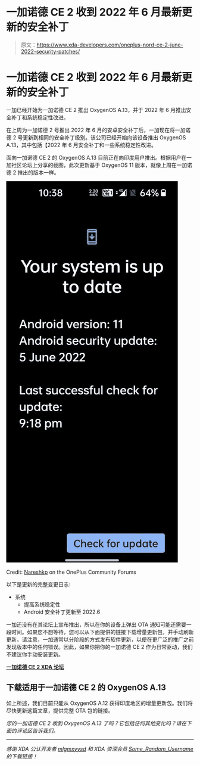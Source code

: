 # 一加诺德 CE 2 收到 2022 年 6 月最新更新的安全补丁

> 原文：<https://www.xda-developers.com/oneplus-nord-ce-2-june-2022-security-patches/>

# 一加诺德 CE 2 收到 2022 年 6 月最新更新的安全补丁

一加已经开始为一加诺德 CE 2 推出 OxygenOS A.13，并于 2022 年 6 月推出安全补丁和系统稳定性改进。

在上周为一加诺德 2 号推出 2022 年 6 月的安卓安全补丁后，一加现在将一加诺德 2 号更新到相同的安全补丁级别。该公司已经开始向该设备推出 OxygenOS A.13，其中包括【2022 年 6 月安全补丁和一些系统稳定性改进。

面向一加诺德 CE 2 的 OxygenOS A.13 目前正在向印度用户推出。根据用户在一加社区论坛上分享的截图，此次更新基于 OxygenOS 11 版本，就像上周在一加诺德 2 推出的版本一样。

 <picture>![Screenshot of June 2022 security patches on OnePlus Nord CE 2.](img/af1677b7f0fbfaf3e11bcd72fa8379b9.png)</picture> 

Credit: [Nareshkp](https://forums.oneplus.com/members/nareshkp.5907243/) on the OnePlus Community Forums

以下是更新的完整变更日志:

*   系统
    *   提高系统稳定性
    *   Android 安全补丁更新至 2022.6

一加还没有在其论坛上宣布推出，所以在你的设备上弹出 OTA 通知可能还需要一段时间。如果您不想等待，您可以从下面提供的链接下载增量更新包，并手动刷新更新。请注意，一加通常以分阶段的方式发布软件更新，以便在更广泛的推广之前发现版本中的任何错误。因此，如果你把你的一加诺德 CE 2 作为日常驱动，我们不建议你手动安装更新。

**[一加诺德 CE 2 XDA 论坛](https://forum.xda-developers.com/f/oneplus-nord-ce-2.12541/)**

## 下载适用于一加诺德 CE 2 的 OxygenOS A.13

如上所述，我们目前只能从 OxygenOS A.12 获得印度地区的增量更新包。我们将尽快更新这篇文章，提供完整 OTA 包的链接。

*您的一加诺德 CE 2 收到 OxygenOS A.13 了吗？它包括任何其他变化吗？请在下面的评论区告诉我们。*

* * *

*感谢 XDA 公认开发者 [mlgmxyysd](https://forum.xda-developers.com/m/mlgmxyysd.8430637/) 和 XDA 资深会员 [Some_Random_Username](https://forum.xda-developers.com/m/some_random_username.8234677/) 的下载链接！*